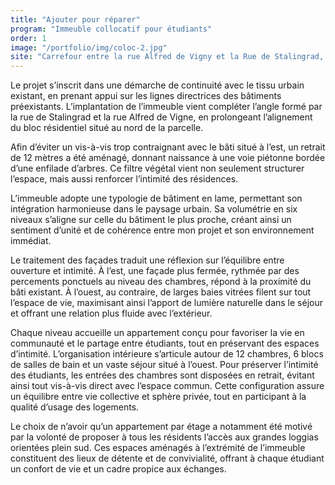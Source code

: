 ```yaml
---
title: "Ajouter pour réparer"
program: "Immeuble collocatif pour étudiants"
order: 1
image: "/portfolio/img/coloc-2.jpg"
site: "Carrefour entre la rue Alfred de Vigny et la Rue de Stalingrad, Village olympique, Grenoble"
---
```


Le projet s’inscrit dans une démarche de continuité avec le tissu urbain existant, en prenant appui sur les lignes directrices des bâtiments préexistants. L’implantation de l’immeuble vient compléter l’angle formé par la rue de Stalingrad et la rue Alfred de Vigne, en prolongeant l’alignement du bloc résidentiel situé au nord de la parcelle.

Afin d’éviter un vis-à-vis trop contraignant avec le bâti situé à l’est, un retrait de 12 mètres a été aménagé, donnant naissance à une voie piétonne bordée d’une enfilade d’arbres. Ce filtre végétal vient non seulement structurer l’espace, mais aussi renforcer l’intimité des résidences.

L’immeuble adopte une typologie de bâtiment en lame, permettant son intégration harmonieuse dans le paysage urbain. Sa volumétrie en six niveaux s’aligne sur celle du bâtiment le plus proche, créant ainsi un sentiment d’unité et de cohérence entre mon projet et son environnement immédiat. 

Le traitement des façades traduit une réflexion sur l’équilibre entre ouverture et intimité. À l’est, une façade plus fermée, rythmée par des percements ponctuels au niveau des chambres, répond à la proximité du bâti existant. À l’ouest, au contraire, de larges baies vitrées filent sur tout l’espace de vie, maximisant ainsi l’apport de lumière naturelle dans le séjour et offrant une relation plus fluide avec l’extérieur.

Chaque niveau accueille un appartement conçu pour favoriser la vie en communauté et le partage entre étudiants, tout en préservant des espaces d’intimité. L’organisation intérieure s’articule autour de 12 chambres, 6 blocs de salles de bain et un vaste séjour situé à l’ouest. Pour préserver l’intimité des étudiants, les entrées des chambres sont disposées en retrait, évitant ainsi tout vis-à-vis direct avec l’espace commun. Cette configuration assure un équilibre entre vie collective et sphère privée, tout en participant à la qualité d’usage des logements.

Le choix de n’avoir qu’un appartement par étage a notamment été motivé par la volonté de proposer à tous les résidents l’accès aux grandes loggias orientées plein sud. Ces espaces aménagés à l’extrémité de l’immeuble constituent des lieux de détente et de convivialité, offrant à chaque étudiant un confort de vie et un cadre propice aux échanges. 